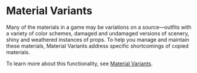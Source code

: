 # Material Variants

Many of the materials in a game may be variations on a source&mdash;outfits with a variety of color schemes, damaged and undamaged versions of scenery, shiny and weathered instances of props. To help you manage and maintain these materials, Material Variants address specific shortcomings of copied materials.

To learn more about this functionality, see [Material Variants](https://docs.unity3d.com/Manual/materialvariant-landingpage.html).
